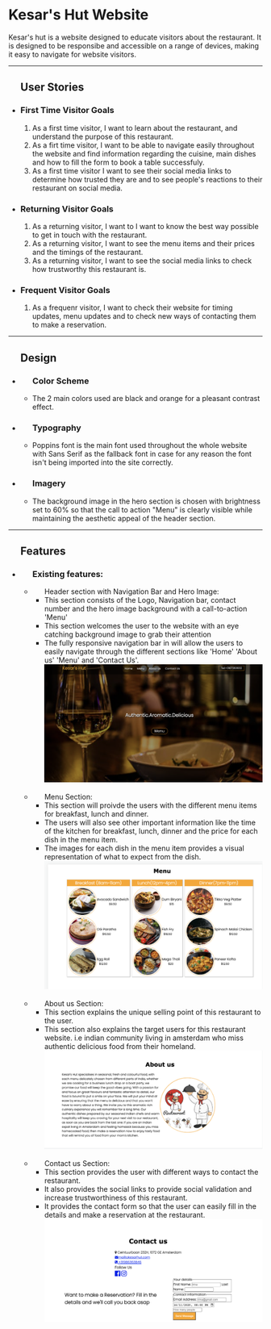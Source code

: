 
<h1> Kesar's Hut Website </h1>
Kesar's hut is a website designed to educate visitors about the restaurant. It is designed to be responsibe and accessible on a range of devices, making it easy to navigate for website visitors.

<hr>
<ul><h2><bold>User Stories</h2></bold>
<li><h3> First Time Visitor Goals </h3>
<ol> 
<li>As a first time visitor, I want to learn about the restaurant, and understand the purpose of this restaurant.</li>
<li>As a firt time visitor, I want to be able to navigate easily throughout the website and find information regarding the cuisine, main dishes and how to fill the form to book a table successfuly.</li>
<li>As a first time visitor I want to see their social media links to determine how trusted they are and to see people's reactions to their restaurant on social media.</li>
</ol>
</li>
<li>
<h3> Returning Visitor Goals</h3>
<ol>
<li>As a returning visitor, I want to I want to know the best way possible to get in touch with the restaurant.</li>
<li>As a returning visitor, I want to see the menu items and their prices and the timings of the restaurant. </li>
<li>As a returning visitor, I want to see the social media links to check how trustworthy this restaurant is. </li>
</ol>
</li>
<li> 
<h3>Frequent Visitor Goals </h3>
<ol>
<li>As a frequenr visitor, I want to check their website for timing updates, menu updates and to check new ways of contacting them to make a reservation.</li>
</ol>
</li>
</ul>
<hr>
<ul><h2><bold> Design </h2> </bold>
<li><ul>
<h3>Color Scheme</h3>
<li> The 2 main colors used are black and orange for a pleasant contrast effect. </li>
</li> 
</ul>
<li><ul><h3><bold>Typography </h3></bold>
<li>Poppins font is the main font used throughout the whole website with Sans Serif as the fallback font in case for any reason the font isn't being imported into the site correctly.</li>
</ul>
<li><ul><h3><bold>Imagery</h3></bold>
<li>The background image in the hero section is chosen with brightness set to 60% so that the call to action "Menu" is clearly visible while maintaining the aesthetic appeal of the header section.
</ul>
</ul>
<hr>
<ul><h2><bold>Features</bold></h2>
<li><ul><bold><h3> Existing features:</h3>
<li><ul><bold>Header section with Navigation Bar and Hero Image:</bold>
<li>This section consists of the Logo, Navigation bar, contact number and the hero image background with a call-to-action 'Menu'</li>
<li>This section welcomes the user to the website with an eye catching background image to grab their attention</li>
<li> The fully responsive navigation bar in will allow the users to easily navigate through the different sections like 'Home' 'About us' 'Menu' and 'Contact Us'.</li>
<img src="assets/images/Screenshots/Navbar & Hero Image.png">
</ul> </li>
<br>
<li><ul><bold>Menu Section:</bold>
<li>This section will proivde the users with the different menu items for breakfast, lunch and dinner.</li>
<li>The users will also see other important information like the time of the kitchen for breakfast, lunch, dinner and the price for each dish in the menu item.</li>
<li>The images for each dish in the menu item provides a visual representation of what to expect from the dish. </li>
<img src="assets/images/Screenshots/Menu.png .png">
</ul></li>
<br>
<li><ul><bold>About us Section:</bold>
<li>This section explains the unique selling point of this restaurant to the user.</li>
<li>This section also explains the target users for this restaurant website. i.e indian community living in amsterdam who miss authentic delicious food from their homeland.</li>
<img src="assets/images/Screenshots/Screenshot about us.png">
</ul></li>
<br>
<li><ul><bold>Contact us Section:</bold>
<li> This section provides the user with different ways to contact the restaurant. </li>
<li> It also provides the social links to provide social validation and increase trustworthiness of this restaurant.</li>
<li>It provides the contact form so that the user can easily fill in the details and make a reservation at the restaurant. </li>
<img src="assets/images/Screenshots/Contact us Screenshot.png">
</ul></li>
<br>




